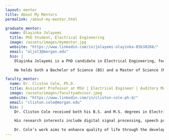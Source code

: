```yaml
---
layout: mentor
title: About My Mentors
permalink: /about-my-mentor.html

graduate_mentor:
  name: Olayinka Jolayemi
  title: PhD Student, Electrical Engineering
  image: /assets/images/mymentor.jpg
  website: "https://www.linkedin.com/in/jolayemi-olayinka-85b38268/"
  email: "oljol3@morgan.edu"
  bio: |
    Olayinka Jolayemi is a PhD candidate in Electrical Engineering, focused on Secure Embedded Systems. He is involved with Dr. Cole's Secure Signal and Systems research group, where his primary research explores adversarial attack effects on Resilient Distributed Algorithms (RDO).

    He holds both a Bachelor of Science (BS) and a Master of Science (MS) in Electrical Engineering. He earned his BS from the University of Ilorin in Nigeria and his MS from Morgan State University. After completing his MS, Olayinka began working at Kinzo Engineering as a Cybersecurity Engineer, focusing on protecting systems and networks against cyber threats.

faculty_mentor:
  name: Dr. Cliston Cole, Ph.D.
  title: Assistant Professor at MSU | Electrical Engineer | Auditory Modeling | Speech Perception
  image: /assets/images/facultyadvisor.jpeg
  website: "https://www.linkedin.com/in/cliston-cole-ph-d/"
  email: "cliston.cole@morgan.edu"
  bio: |
    Dr. Cliston Cole received both his B.S. and M.S. degrees in Electrical Engineering from Tuskegee University. He earned his Ph.D. in Electrical and Computer Engineering from the University of Illinois at Urbana-Champaign.

    His research interests include digital signal processing, speech processing, image processing, radar processing, artificial intelligence (AI), machine learning, and neuroscience. He focuses on techniques for improving speech recognition and computer vision in both communication and intelligent systems.

    Dr. Cole’s work aims to enhance quality of life through the development of software algorithms and systems for embedded smart AI platforms.
---
```

